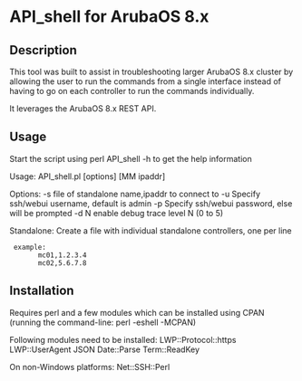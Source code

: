 # API_shell for ArubaOS 8.x
Description
-----------
This tool was built to assist in troubleshooting larger ArubaOS 8.x cluster by allowing the user to run the commands from a single interface instead of having to go on each controller to run the commands individually.

It leverages the ArubaOS 8.x REST API.

Usage
-----
Start the script using perl API_shell -h to get the help information

Usage: API_shell.pl [options] [MM ipaddr]

Options:
     -s <file>        file of standalone name,ipaddr to connect to
     -u <username>    Specify ssh/webui username, default is admin
     -p <password>    Specify ssh/webui password, else will be prompted
     -d N             enable debug trace level N (0 to 5)

Standalone:
     Create a file with individual standalone controllers, one per line

     example:
           mc01,1.2.3.4
           mc02,5.6.7.8



Installation
------------
Requires perl and a few modules which can be installed using CPAN (running the command-line: perl -eshell -MCPAN)

Following modules need to be installed:
LWP::Protocol::https
LWP::UserAgent
JSON
Date::Parse
Term::ReadKey

On non-Windows platforms:
Net::SSH::Perl
